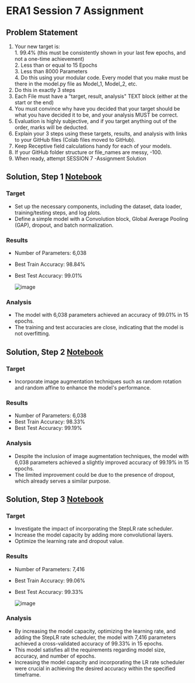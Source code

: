 # ERA1 Session 7 Assignment

## Problem Statement

1. Your new target is:  
        1. 99.4% (this must be consistently shown in your last few epochs, and not a one-time achievement)  
        2. Less than or equal to 15 Epochs  
        3. Less than 8000 Parameters  
        4. Do this using your modular code. Every model that you make must be there in the model.py file as Model_1, Model_2, etc.  
2. Do this in exactly 3 steps  
3. Each File must have a "target, result, analysis" TEXT block (either at the start or the end)  
4. You must convince why have you decided that your target should be what you have decided it to be, and your analysis MUST be correct.  
5. Evaluation is highly subjective, and if you target anything out of the order, marks will be deducted. 
6. Explain your 3 steps using these targets, results, and analysis with links to your GitHub files (Colab files moved to GitHub).  
7. Keep Receptive field calculations handy for each of your models.  
8. If your GitHub folder structure or file_names are messy, -100.  
9. When ready, attempt SESSION 7 -Assignment Solution  


## Solution, Step 1 [Notebook](./ERA1_S7_step1.ipynb)

### Target   
- Set up the necessary components, including the dataset, data loader, training/testing steps, and log plots.
- Define a simple model with a Convolution block, Global Average Pooling (GAP), dropout, and batch normalization.

### Results
- Number of Parameters: 6,038
- Best Train Accuracy: 98.84%
- Best Test Accuracy: 99.01%

  ![image](https://github.com/jaiyesh/tsai-era/assets/64524945/4cf4ea30-2cbd-4b75-a00f-e9d976fb4e46)


### Analysis
- The model with 6,038 parameters achieved an accuracy of 99.01% in 15 epochs.
- The training and test accuracies are close, indicating that the model is not overfitting.

## Solution, Step 2 [Notebook](./ERA1_S7_step2.ipynb)

### Target   
- Incorporate image augmentation techniques such as random rotation and random affine to enhance the model's performance.

### Results
- Number of Parameters: 6,038
- Best Train Accuracy: 98.33%
- Best Test Accuracy: 99.19%

### Analysis
- Despite the inclusion of image augmentation techniques, the model with 6,038 parameters achieved a slightly improved accuracy of 99.19% in 15 epochs.
- The limited improvement could be due to the presence of dropout, which already serves a similar purpose.

## Solution, Step 3 [Notebook](./ERA1_S7_step3.ipynb)

### Target   
- Investigate the impact of incorporating the StepLR rate scheduler.
- Increase the model capacity by adding more convolutional layers.
- Optimize the learning rate and dropout value.

### Results
- Number of Parameters: 7,416
- Best Train Accuracy: 99.06%
- Best Test Accuracy: 99.33%

  ![image](https://github.com/jaiyesh/tsai-era/assets/64524945/02d963ad-a42f-4145-a5f9-97663f6bd098)


### Analysis
- By increasing the model capacity, optimizing the learning rate, and adding the StepLR rate scheduler, the model with 7,416 parameters achieved a cross-validated accuracy of 99.33% in 15 epochs.
- This model satisfies all the requirements regarding model size, accuracy, and number of epochs.
- Increasing the model capacity and incorporating the LR rate scheduler were crucial in achieving the desired accuracy within the specified timeframe.

